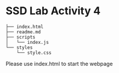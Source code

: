 # SSD Lab Activity 4
```
├── index.html
├── readme.md
├── scripts
│   └── index.js
└── styles
    └── style.css
```
Please use index.html to start the webpage
